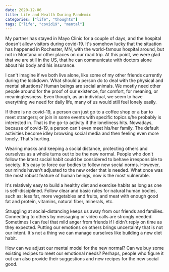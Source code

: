 ```yaml
---
date: 2020-12-06
title: Life and Health During Pandemic
categories: ["life", "thoughts"]
tags: ["life", "covid19", "mental"]
---
```


My partner has stayed in Mayo Clinic for a couple of days, and the hospital
doesn't allow visitors during covid-19.
It's somehow lucky that the situation has happened in Rochester, MN,
with the world-famous hospital around, but not in Montana or other
places on our road trip.
At this point, we were glad that we are still in the US, that he can
communicate with doctors alone about his body and his insurance.

I can't imagine if we both live alone, like some of my other friends
currently during the lockdown. What should a person do to deal with
the physical and mental situations?
Human beings are social animals. We mostly need other people around
for the proof of our existence, for comfort, for meaning, or meaninglessness.
Even though, as an individual, we seem to have everything we need for daily life,
many of us would still feel lonely easily.

If there is no covid-19, a person can just go to a coffee shop or a bar
to meet strangers; or join in some events with specific topics s/he probably
is interested in.
That is the go-to activity if the loneliness hits.
Nowadays, because of covid-19, a person can't even meet his/her family.
The default activities become idley browsing social media and then
feeling even more lonely.
That's hurting.

Wearing masks and keeping a social distance,
protecting others and ourselves as a whole turns out to be the new normal.
People who don't follow the latest social habit could be
considered to behave irresponsible to society.
It's easy to force our bodies to follow new social norms.
However, our minds haven't adjusted to the new order that is needed.
What once was the most robust feature of human beings,
now is the most vulnerable.

It's relatively easy to build a healthy diet and exercise habits
as long as one is self-disciplined.
Follow clear and basic rules for natural human bodies,
such as: less fat, more vegetables and fruits, and meat with
enough good fat and protein, vitamins, natural fiber,
minerals, etc.

Struggling at social-distancing keeps us away from our friends and families.
Connecting to others by messaging or video calls are strongly needed.
Sometimes I can feel that mild anger from friends if
I didn't reply on time as they expected.
Putting our emotions on others brings uncertainty that is not our intent.
It's not a thing we can manage ourselves like building a new diet habit.

How can we adjust our mental model for the new normal?
Can we buy some existing recipes to meet our emotional needs?
Perhaps, people who figure it out can also provide their suggestions
and new recipes for the new social good.

